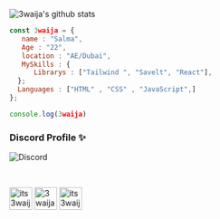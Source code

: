 ![3waija's github stats](https://github-readme-stats.vercel.app/api?username=3waija&show_icons=true&theme=dark)
```js
const 3waija = {
   name : "Salma",
   Age : "22",
   location : "AE/Dubai",
   MySkills : {
      Librarys : ["Tailwind ", "Savelt", "React"],
  };
  Languages : ["HTML" , "CSS" , "JavaScript",]
};

console.log(3waija)
```

### Discord Profile ✨

![Discord](https://discord.c99.nl/widget/theme-1/548575592719843329.png)

<br>
<p align="left">

<a href="https://twitter.com/its3waija" target="blank"><img align="center" src="https://cdn.jsdelivr.net/npm/simple-icons@3.0.1/icons/twitter.svg" alt="its3waija" height="40" width="40" /></a> 
<a href="https://instagram.com/3waija" target="blank"><img align="center" src="https://cdn.jsdelivr.net/npm/simple-icons@3.0.1/icons/instagram.svg" alt="3waija" height="40" width="40" /></a> 
<a href="https://twitch.tv/its3waija" target="blank"><img align="center" src="https://cdn.jsdelivr.net/npm/simple-icons@3.0.1/icons/twitch.svg" alt="its3waija" height="40" width="40" /></a> 
